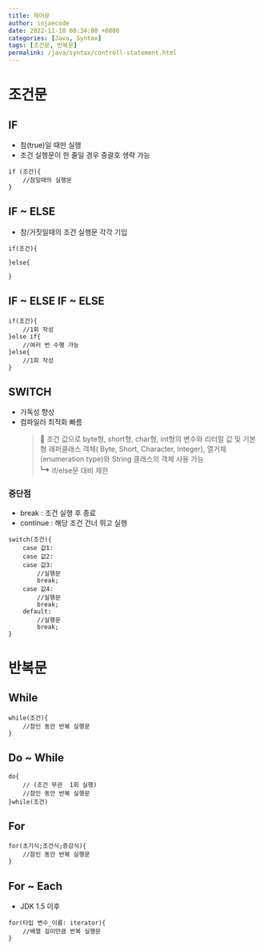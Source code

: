 ```yaml
---
title: 제어문
author: injaecode
date: 2022-11-10 00:34:00 +0800
categories: [Java, Syntax]
tags: [조건문, 반복문]
permalink: /java/syntax/controll-statement.html
---
```


# 조건문

## IF

- 참(true)일 때만 실행
- 조건 실행문이 한 줄일 경우 중괄호 생략 가능

```
if (조건){
	//참일때의 실행문
}
```

## IF ~ ELSE

- 참/거짓일때의 조건 실행문 각각 기입

```
if(조건){

}else{

}
```

## IF ~ ELSE IF ~ ELSE

```
if(조건){
	//1회 작성
}else if{
	//여러 번 수행 가능
}else{
	//1회 작성
}

```

## SWITCH

- 가독성 향상
- 컴파일러 최적화 빠름
  > 📌 조건 값으로 byte형, short형, char형, int형의 변수와 리터럴 값 및 기본형 래퍼클래스 객체( Byte, Short, Character, Integer), 열거체(enumeration type)와 String 클래스의 객체 사용 가능  
  > <span style='font-size: 15pt; '>↳</span> if/else문 대비 제한

### 중단점

- break : 조건 실행 후 종료
- continue : 해당 조건 건너 뛰고 실행

```
switch(조건){
	case 값1:
	case 값2:
	case 값3:
		//실행문
		break;
	case 값4:
		//실행문
		break;
	default:
		//실행문
		break;
}
```

# 반복문

## While

```
while(조건){
	//참인 동안 반복 실행문
}
```

## Do ~ While

```
do{
	// (조건 무관  1회 실행)
	//참인 동안 반복 실행문
}while(조건)
```

## For

```
for(초기식;조건식;증감식){
	//참인 동안 반복 실행문
}
```

## For ~ Each

- JDK 1.5 이후

```
for(타입 변수_이름: iterator){
	//배열 길이만큼 반복 실행문
}
```
